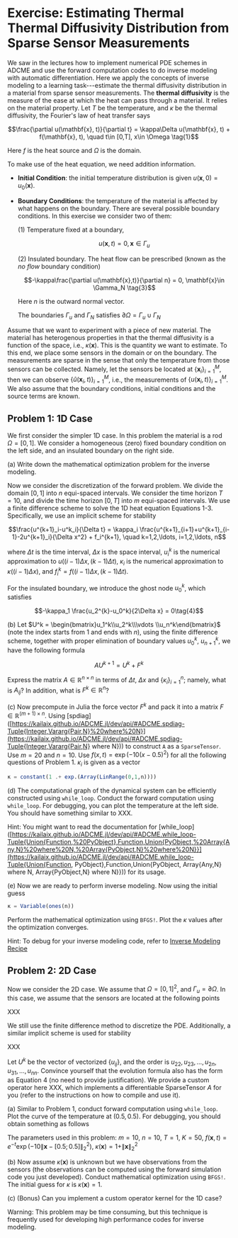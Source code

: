 # Exercise: Estimating Thermal Thermal Diffusivity Distribution from Sparse Sensor Measurements

We saw in the lectures how to implement numerical PDE schemes in ADCME and use the forward computation codes to do inverse modeling with automatic differentiation. Here we apply the concepts of inverse modeling to a learning task---estimate the thermal diffusivity distribution in a material from sparse sensor measurements. The **thermal diffusivity** is the measure of the ease at which the heat can pass through a material. It relies on the material property. Let $T$ be the temperature, and $\kappa$ be the thermal diffusivity, the Fourier's law of heat transfer says

$$\frac{\partial u(\mathbf{x}, t)}{\partial t} = \kappa\Delta u(\mathbf{x}, t) + f(\mathbf{x}, t), \quad t\in [0,T], x\in \Omega \tag{1}$$

Here $f$ is the heat source and $\Omega$ is the domain.

To make use of the heat equation, we need addition information. 

- **Initial Condition**: the initial temperature distribution is given $u(\mathbf{x}, 0) = u_0(\mathbf{x})$. 

- **Boundary Conditions**: the temperature of the material is affected by what happens on the boundary. There are several possible boundary conditions. In this exercise we consider two of them:

   (1) Temperature fixed at a boundary,

   $$u(\mathbf{x}, t) = 0, \mathbf{x}\in \Gamma_u \tag{2}$$

  (2) Insulated boundary. The heat flow can be prescribed (known as the _no flow_ boundary condition)

  $$-\kappa\frac{\partial u(\mathbf{x},t)}{\partial n} = 0, \mathbf{x}\in \Gamma_N \tag{3}$$

  Here $n$ is the outward normal vector. 

  The boundaries $\Gamma_u$ and $\Gamma_N$ satisfies $\partial \Omega = \Gamma_u \cup \Gamma_N$

Assume that we want to experiment with a piece of new material. The material has heterogenous properties in that the thermal diffusivity is a function of the space, i.e., $\kappa(\mathbf{x})$. This is the quantity we want to estimate. To this end, we place some sensors in the domain or on the boundary. The measurements are sparse in the sense that only the temperature from those sensors can be collected. Namely, let the sensors be located at $\{\mathbf{x}_i\}_{i=1}^M$, then we can observe $\{\hat u(\mathbf{x}_i, t)\}_{i=1}^M$, i.e., the measurements of $\{ u(\mathbf{x}_i, t)\}_{i=1}^M$. We also assume that the boundary conditions, initial conditions and the source terms are known. 

## Problem 1: 1D Case

We first consider the simpler 1D case. In this problem the material is a rod $\Omega=[0,1]$. We consider a homogeneous (zero) fixed boundary condition on the left side, and an insulated boundary on the right side. 

(a) Write down the mathematical optimization problem for the inverse modeling.

Now we consider the discretization of the forward problem. We divide the domain $[0,1]$ into $n$ equi-spaced intervals. We consider the time horizon $T = 10$, and divide the time horizon $[0,T]$ into $m$ equi-spaced intervals. We use a finite difference scheme to solve the 1D heat equation Equations 1-3. Specifically, we use an implicit scheme for stability

$$\frac{u^{k+1}_i-u^k_i}{\Delta t} = \kappa_i \frac{u^{k+1}_{i+1}+u^{k+1}_{i-1}-2u^{k+1}_i}{\Delta x^2} + f_i^{k+1}, \quad k=1,2,\ldots, i=1,2,\ldots, n$$

where $\Delta t$ is the time interval, $\Delta x$ is the space interval, $u_i^k$ is the numerical approximation to $u((i-1)\Delta x, (k-1)\Delta t)$, $\kappa_i$ is the numerical approximation to $\kappa((i-1)\Delta x)$, and $f_i^{k} = f((i-1)\Delta x, (k-1)\Delta t)$.

For the insulated boundary, we introduce the ghost node $u_{0}^k$, which satisfies

$$-\kappa_1 \frac{u_2^{k}-u_0^k}{2\Delta x} = 0\tag{4}$$

(b) Let $U^k = \begin{bmatrix}u_1^k\\u_2^k\\\vdots \\u_n^k\end{bmatrix}$ (note the index starts from 1 and ends with $n$), using the finite difference scheme, together with proper elimination of boundary values $u_0^k$, $u_{n+1}^k$, we have the following  formula

$$AU^{k+1} = U^k + F^k$$

Express the matrix $A\in \mathbb{R}^{n\times n}$ in terms of $\Delta t$, $\Delta x$ and $\{\kappa_i\}_{i=1}^{n}$; namely, what is $A_{ij}$? In addition, what is $F^k\in \mathbb{R}^n$?

(c) Now precompute in Julia the force vector $F^k$ and pack it into a matrix $F\in \mathbb{R}^{(m+1)\times n}$. Using [spdiag]([https://kailaix.github.io/ADCME.jl/dev/api/#ADCME.spdiag-Tuple{Integer,Vararg{Pair,N}%20where%20N}](https://kailaix.github.io/ADCME.jl/dev/api/#ADCME.spdiag-Tuple{Integer,Vararg{Pair,N} where N})) to construct `A` as a `SparseTensor`. Use $m=20$ and $n=10$. Use $f(x, t) = \exp(-10(x-0.5)^2)$ for all the following questions of Problem 1. $\kappa_i$ is given as a vector 

```julia
κ = constant(1 .+ exp.(Array(LinRange(0,1,n))))
```

(d) The computational graph of the dynamical system can be efficiently constructed using `while_loop`. Conduct the forward computation using `while_loop`. For debugging, you can plot the temperature at the left side. You should have something similar to XXX. 

Hint: You might want to read the documentation for [while_loop]([https://kailaix.github.io/ADCME.jl/dev/api/#ADCME.while_loop-Tuple{Union{Function,%20PyObject},Function,Union{PyObject,%20Array{Any,N}%20where%20N,%20Array{PyObject,N}%20where%20N}}](https://kailaix.github.io/ADCME.jl/dev/api/#ADCME.while_loop-Tuple{Union{Function, PyObject},Function,Union{PyObject, Array{Any,N} where N, Array{PyObject,N} where N}})) for its usage.

(e) Now we are ready to perform inverse modeling. Now using the initial guess

```julia
κ = Variable(ones(n))
```

Perform the mathematical optimization using `BFGS!`. Plot the $\kappa$ values after the optimization converges. 

Hint: To debug for your inverse modeling code, refer to [Inverse Modeling Recipe](https://kailaix.github.io/ADCME.jl/dev/tu_recipe/)



## Problem 2: 2D Case

Now we consider the 2D case. We assume that $\Omega=[0,1]^2$, and $\Gamma_u=\partial\Omega$. In this case, we assume that the sensors are located at the following points

XXX

We still use the finite difference method to discretize the PDE. Additionally, a similar implicit scheme is used for stability

XXX

Let $U^k$ be the vector of vectorized $\{u_{ij}\}$, and the order is $u_{22}, u_{23}, \ldots, u_{2n}, u_{31}, \ldots, u_{nn}$. Convince yourself that the evolution formula also has the form as Equation 4 (no need to provide justification). We provide a custom operator here XXX, which implements a differentiable SparseTensor $A$ for you (refer to the instructions on how to compile and use it). 

(a) Similar to Problem 1, conduct forward computation using `while_loop`. Plot  the curve of the temperature at $(0.5,0.5)$. For debugging, you should obtain something as follows



The parameters used in this problem: $m=10$, $n=10$, $T=1$, $K=50$, $f(\mathbf{x},t) = e^{-t}\exp(-10\|\mathbf{x}-[0.5;0.5]\|^2_2)$, $\kappa(\mathbf{x}) = 1 + \|\mathbf{x}\|^2_2$

(b) Now assume $\kappa(\mathbf{x})$ is unknown but we have observations from the sensors (the observations can be computed using the forward simulation code you just developed). Conduct mathematical optimization using `BFGS!`. The initial guess for $\kappa$ is $\kappa(\mathbf{x})=1$. 

(c) (Bonus) Can you implement a custom operator kernel for the 1D case? 

Warning: This problem may be time consuming, but this technique is frequently used for developing high performance codes for inverse modeling. 